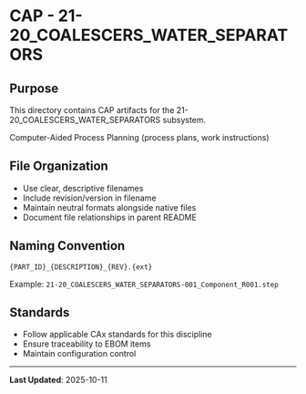 # CAP - 21-20_COALESCERS_WATER_SEPARATORS

## Purpose

This directory contains CAP artifacts for the 21-20_COALESCERS_WATER_SEPARATORS subsystem.

Computer-Aided Process Planning (process plans, work instructions)

## File Organization

- Use clear, descriptive filenames
- Include revision/version in filename
- Maintain neutral formats alongside native files
- Document file relationships in parent README

## Naming Convention

```
{PART_ID}_{DESCRIPTION}_{REV}.{ext}
```

Example: `21-20_COALESCERS_WATER_SEPARATORS-001_Component_R001.step`

## Standards

- Follow applicable CAx standards for this discipline
- Ensure traceability to EBOM items
- Maintain configuration control

---

**Last Updated**: 2025-10-11
